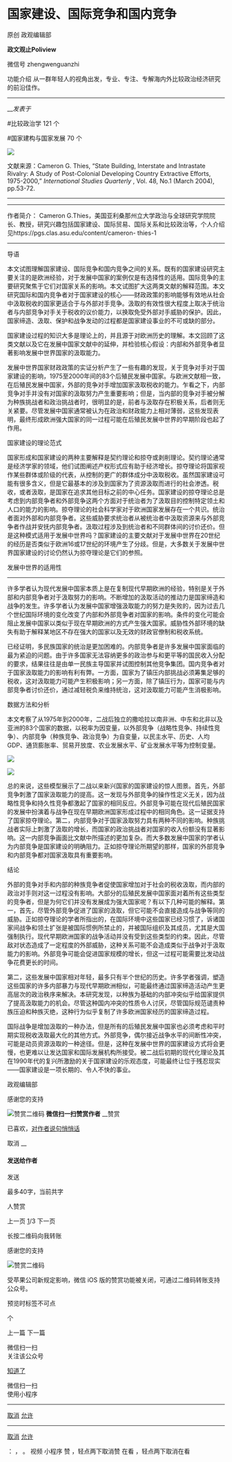 

#  国家建设、国际竞争和国内竞争

原创 政观编辑部  

**政文观止Poliview** 

微信号 zhengwenguanzhi

功能介绍 从一群年轻人的视角出发，专业、专注、专解海内外比较政治经济研究的前沿佳作。

____

___发表于_


#比较政治学 121 个

#国家建构与国家发展 70 个

<img src='/images/614/2.png' width='auto' />

文献来源：Cameron G. Thies, “State Building, Interstate and Intrastate Rivalry: A
Study of Post-Colonial Developing Country Extractive Efforts, 1975-2000,”
_International Studies Quarterly_ , Vol. 48, No.1 (March 2004), pp.53-72.

 ****

* * *

  

作者简介： Cameron
G.Thies，美国亚利桑那州立大学政治与全球研究学院院长、教授，研究兴趣包括国家建设、国际贸易、国际关系和比较政治等，个人介绍见https://pgs.clas.asu.edu/content/cameron-
thies-1

 **** ****

导语

本文试图理解国家建设、国际竞争和国内竞争之间的关系。既有的国家建设研究主要关注的是欧洲经验，对于发展中国家的案例仅是有选择性的适用。国际竞争的主要研究聚焦于它们对国家关系的影响。本文试图扩大这两类文献的解释范围。本文研究国际和国内竞争者对于国家建设的核心——财政政策的影响能够有效地从社会中汲取税收的国家更适合于与外部对手竞争。汲取的有效性很大程度上取决于统治者与内部竞争对手关于税收的议价能力，以换取免受外部对手威胁的保护。因此，国家缔造、汲取、保护和战争发动的过程都是国家建设事业的不可或缺的部分。

  

  

国家建设过程的知识大多是理论上的，并且源于对欧洲历史的理解。本文回顾了这类文献以及它在发展中国家文献中的延伸，并检验核心假设：内部和外部竞争者显著影响发展中世界国家的汲取能力。

发展中世界国家财政政策的实证分析产生了一些有趣的发现，关于竞争对手对于国家建设的影响，1975至2000年间的83个后殖民发展中国家。与欧洲文献相一致，在后殖民发展中国家，外部的竞争对手增加国家汲取税收的能力。乍看之下，内部竞争对手并没有对国家的汲取努力产生重要影响；但是，当内部的竞争对手被分解为种族挑战者和政治挑战者时，很明显的是，前者与汲取存在积极关系，后者则无关紧要。尽管发展中国家通常被认为在政治和财政能力上相对薄弱，这些发现表明，最终形成欧洲强大国家的同一过程可能在后殖民发展中世界的早期阶段也起了作用。

国家建设的理论范式

国家形成和国家建设的两种主要解释是契约理论和掠夺或剥削理论。契约理论通常是经济学家的领域，他们试图阐述产权形式应有助于经济增长。掠夺理论将国家视作某些群体或阶级的代表，从控制的更广的群体成分中汲取税收。虽然国家建设可能有很多含义，但是它最基本的涉及到国家为了资源汲取而进行的社会渗透。税收，或者汲取，是国家在追求其他目标之前的中心任务。国家建设的掠夺理论总是考虑到内部竞争者和外部竞争这两个方面对于统治者为了汲取目的控制特定领土和人口的能力的影响。掠夺理论的社会科学家对于欧洲国家发展存在一个共识。统治者面对外部和内部竞争者。这些威胁要求统治者从被统治者中汲取资源来与外部竞争者作战并安抚内部竞争者。汲取过程涉及到统治者和不同群体间的讨价还价。但是这种模式适用于发展中世界吗？国家建设的主要文献对于发展中世界在20世纪的经历是否类似于欧洲16或17世纪的环境产生了分歧。但是，大多数关于发展中世界国家建设的讨论仍然认为掠夺理论是它们的参照。

发展中世界的适用性

 ****

许多学者认为现代发展中国家本质上是在复制现代早期欧洲的经验，特别是关于外部和内部竞争者对于汲取努力的影响。不断增加的汲取活动的推动力是国家缔造和战争的发生。许多学者认为发展中国家增强汲取能力的努力是失败的，因为过去几个世纪国际环境的变化改变了内部和外部竞争者对国家的影响。条件的变化可能会阻止发展中国家以类似于现在早期欧洲的方式产生强大国家。威胁性外部环境的缺失有助于解释某地区不存在强大的国家以及无效的财政官僚制和税收系统。

已经证明，多民族国家的统治是更加困难的。内部竞争者是许多发展中国家面临的最为紧迫的问题。由于许多国家无法容纳更多的政治参与和更平等的国民收入分配的要求，结果往往是由单一民族主导国家并试图控制其他竞争集团。国内竞争者对于国家汲取能力的影响有利有弊。一方面，国家为了镇压内部挑战必须筹集足够的税收，这对汲取能力可能产生积极影响；另一方面，除了镇压行为，国家可能与内部竞争者讨价还价，通过减轻税负来维持统治，这对汲取能力可能产生消极影响。

数据方法和分析

本文考察了从1975年到2000年，二战后独立的撒哈拉以南非洲、中东和北非以及亚洲的83个国家的数据，以税率为因变量，以外部竞争（战略性竞争、持续性竞争）、内部竞争（种族竞争、政治竞争）为自变量，以民主水平、历史、人均GDP、通货膨胀率、贸易开放度、农业发展水平、矿业发展水平等为控制变量。

![](/images/614/3.png)

![](/images/614/4.png)

  

总的来说，这些模型展示了二战以来新兴国家的国家建设的惊人图景。首先，外部竞争刺激了国家汲取能力的提高。这一发现与外部竞争的操作性定义无关，因为战略性竞争和持久性竞争都激起了国家的相同反应。外部竞争可能在现代后殖民国家的发展中扮演着与战争在现在早期欧洲国家形成过程中的相同角色。这一证据支持了国家掠夺理论。第二，内部竞争对于国家汲取努力具有两种不同的影响。种族挑战者实际上刺激了汲取的增长，而国家的政治挑战者对国家的收入份额没有显著影响。这一内部竞争画面比文献中所描述的更加复杂。而大多数发展中国家的学者认为内部竞争是国家建设的明确阻力。正如掠夺理论所期望的那样，国家的外部竞争和内部竞争都对国家汲取具有重要影响。

结论

外部的竞争对手和内部的种族竞争者促使国家增加对于社会的税收汲取，而内部的政治对手则对这一过程没有影响。大部分的后殖民发展中国家面对着所有这些类型的竞争者，但是为何它们并没有发展成为强大国家呢？有以下几种可能的解释。第一，首先，尽管外部竞争促进了国家的汲取，但它可能不会直接造成与战争等同的威胁。正如掠夺理论的学者所指出的，在国际环境中这些国家已经习惯了，诉诸国家间战争和领土扩张是被国际惯例所禁止的，并被国际组织及其成员，尤其是大国强制执行。现代早期欧洲国家的战争活动并没有受到这些类型的约束。因此，尽管敌对状态造成了一定程度的外部威胁，这种关系可能不会造成类似于战争对于汲取能力的影响。外部竞争可能会促进国家规模的增长，但这一过程可能需要比发动战争花费更长的时间。

第二，这些发展中国家相对年轻，最多只有半个世纪的历史。许多学者强调，塑造这些国家的许多内部暴力与现代早期欧洲相似，可能最终通过国家缔造活动产生更高层次的政治秩序来解决。本研究发现，以种族为基础的内部冲突似乎给国家提供了提高汲取能力的机会。尽管这种国内冲突的性质令人讨厌，尽管国际规范谴责种族压迫和种族灭绝，这种行为似乎复制了许多欧洲国家经历的国家缔造过程。

国际战争是增加汲取的一种办法，但是所有的后殖民发展中国家也必须考虑和平时期实现税收汲取最大化的其他方式。外部竞争，偶尔接近战争水平的间断性冲突，可能是动员资源汲取的一种途径。但是，这种在发展中世界的国家建设方式将会更慢，也更难以让发达国家和国际发展机构所接受。被二战后初期的现代化理论及其在1990年代的复兴所激励的关于国家建设的乐观态度，可能最终让位于残忍现实——国家建设是一项长期的、令人不快的事业。

  



政观编辑部

感谢您的支持

![赞赏二维码]() **微信扫一扫赞赏作者** __赞赏

已喜欢，[对作者说句悄悄话](javascript:;)

取消 __

#### 发送给作者

发送

最多40字，当前共字

[](javascript:;) 人赞赏

上一页 [1](javascript:;)/3 下一页

长按二维码向我转账

感谢您的支持

![赞赏二维码]()

受苹果公司新规定影响，微信 iOS 版的赞赏功能被关闭，可通过二维码转账支持公众号。

预览时标签不可点



个

上一篇 下一篇



微信扫一扫  
关注该公众号

[知道了](javascript:;)

 微信扫一扫  
使用小程序

****

[取消](javascript:void\(0\);) [允许](javascript:void\(0\);)

****

[取消](javascript:void\(0\);) [允许](javascript:void\(0\);)

： ， 。 视频 小程序 赞 ，轻点两下取消赞 在看 ，轻点两下取消在看

